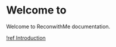 # Welcome to

Welcome to ReconwithMe documentation.

[!ref Introduction](/about-the-product/Intro)



